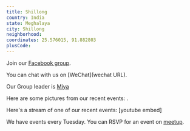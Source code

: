 ```yaml
---
title: Shillong
country: India
state: Meghalaya
city: Shillong
neighborhood: 
coordinates: 25.576015, 91.882803
plusCode:
---
```

Join our [Facebook group](https://www.facebook.com/groups/free.code.camp.shillong).

You can chat with us on [WeChat](wechat URL).

Our Group leader is [Miya](freecodecamp.org/miya)

Here are some pictures from our recent events:
![]().

Here's a stream of one of our recent events:
[youtube embed]

We have events every Tuesday. You can RSVP for an event on [meetup](meetupurl).
